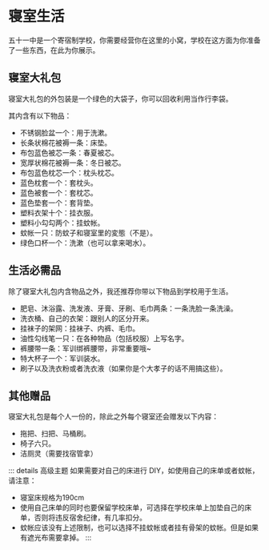 # 寝室生活

五十一中是一个寄宿制学校，你需要经营你在这里的小窝，学校在这方面为你准备了一些东西，在此为你展示。

## 寝室大礼包

寝室大礼包的外包装是一个绿色的大袋子，你可以回收利用当作行李袋。

其内含有以下物品：

* 不锈钢脸盆一个：用于洗漱。
* 长条状棉花被褥一条：床垫。
* 布包蓝色被芯一条：春夏被芯。
* 宽厚状棉花被褥一条：冬日被芯。
* 布包蓝色枕芯一个：枕头枕芯。
* 蓝色枕套一个：套枕头。
* 蓝色被套一个：套枕芯。
* 蓝色垫套一个：套背垫。
* 塑料衣架十个：挂衣服。
* 塑料小勾勾两个：挂蚊帐。
* 蚊帐一只：防蚊子和寝室里的変態（不是）。
* 绿色口杯一个：洗漱（也可以拿来喝水）。

## 生活必需品

除了寝室大礼包内含物品之外，我还推荐你带以下物品到学校用于生活。

* 肥皂、沐浴露、洗发液、牙膏、牙刷、毛巾两条：一条洗脸一条洗澡。
* 洗衣桶、自己的衣架：跟别人的区分开来。
* 挂袜子的架网：挂袜子、内裤、毛巾。
* 油性勾线笔一只：在各种物品（包括校服）上写名字。
* 裤腰带一条：军训绑裤腰带，非常重要哦~
* 特大杯子一个：军训装水。
* 刷子以及洗衣粉或者洗衣液（如果你是个大孝子的话不用搞这些）。

## 其他赠品

寝室大礼包是每个人一份的，除此之外每个寝室还会赠发以下内容：

* 拖把、扫把、马桶刷。
* 椅子六只。
* 洁厕灵（需要找宿管拿）

::: details 高级主题
如果需要对自己的床进行 DIY，如使用自己的床单或者蚊帐，请注意：

* 寝室床规格为190cm
* 使用自己床单的同时也要保留学校床单，可选择在学校床单上加垫自己的床单，否则将违反宿舍纪律，有几率扣分。
* 蚊帐应该没有上述限制，也可以选择不挂蚊帐或者挂有骨架的蚊帐。但是如果有遮光布需要拿掉。
:::